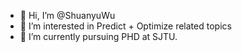 - 👋 Hi, I’m @ShuanyuWu
- 👀 I’m interested in Predict + Optimize related topics
- 🌱 I’m currently pursuing PHD at SJTU.

<!---
ShuanyuWu/ShuanyuWu is a ✨ special ✨ repository because its `README.md` (this file) appears on your GitHub profile.
You can click the Preview link to take a look at your changes.
--->
